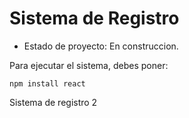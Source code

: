 <h1> Sistema de Registro</h1>

- Estado de proyecto: En construccion.

Para ejecutar el sistema, debes poner:

```npm install react```

Sistema de registro 2
